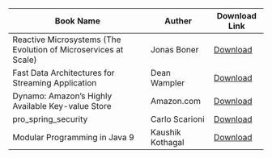 
| Book Name | Auther | Download Link |
| ------ | ------ | ------ |
| Reactive Microsystems (The Evolution of Microservices at Scale) | Jonas Boner | [Download](https://info.lightbend.com/rs/558-NCX-702/images/ebook-reactive-microservices-the-evolution-of-microservices-at-scale-2.pdf) |
| Fast Data Architectures for Streaming Application | Dean Wampler | [Download](https://info.lightbend.com/rs/558-NCX-702/images/ebook-fast-data-and-streaming-technologies-pdf%20.zip)
| Dynamo: Amazon’s Highly Available Key-value Store | Amazon.com | [Download](https://www.allthingsdistributed.com/files/amazon-dynamo-sosp2007.pdf)
| pro_spring_security | Carlo Scarioni | [Download](https://the-eye.eu/public/Books/IT%20Various/pro_spring_security.pdf)
| Modular Programming in Java 9 | Kaushik Kothagal | [Download](http://aad.tpu.ru/1955/Java%20books/Modular%20Programming%20in%20Java%209.pdf)
